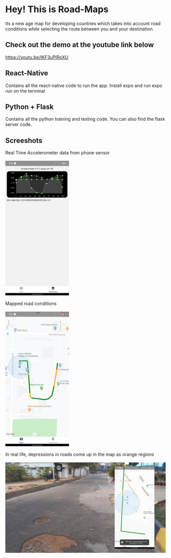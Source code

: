 # Hey! This is Road-Maps
Its a new age map for developing countries which takes into account road conditions while selecting the route between you and your destination.

## Check out the demo at the youtube link below
https://youtu.be/IKF3uPlRoXU

## React-Native
Contains all the react-native code to run the app.
Install expo and run expo run on the terminal

## Python + Flask
Contains all the python training and testing code.
You can also find the flask server code.

## Screeshots
Real Time Accelerometer data from phone sensor
</br>
</br>
<img src="sensor.jpeg" width="200">

Mapped road conditions
</br>
</br>
<img src="map.jpeg" width="200">

In real life, depressions in roads come up in the map as orange regions
</br>
</br>
<img src="demo.jpeg" width="1000">
